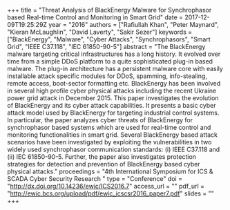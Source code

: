 +++
title = "Threat Analysis of BlackEnergy Malware for Synchrophasor based Real-time Control and Monitoring in Smart Grid"
date = 2017-12-09T19:25:29Z
year = "2016"
authors = ["Rafiullah Khan", "Peter Maynard", "Kieran McLaughlin", "David Laverty", "Sakir Sezer"]
keywords = ["BlackEnergy", "Malware", "Cyber Attacks", "Synchrophasors", "Smart Grid", "IEEE C37.118", "IEC 61850-90-5"]
abstract = "The BlackEnergy malware targeting critical infrastructures has a long history. It evolved over time from a simple DDoS platform to a quite sophisticated plug-in based malware. The plug-in architecture has a persistent malware core with easily installable attack specific modules for DDoS, spamming, info-stealing, remote access, boot-sector formatting etc. BlackEnergy has been involved in several high profile cyber physical attacks including the recent Ukraine power grid attack in December 2015. This paper investigates the evolution of BlackEnergy and its cyber attack capabilities. It presents a basic cyber attack model used by BlackEnergy for targeting industrial control systems. In particular, the paper analyzes cyber threats of BlackEnergy for synchrophasor based systems which are used for real-time control and monitoring functionalities in smart grid. Several BlackEnergy based attack scenarios have been investigated by exploiting the vulnerabilities in two widely used synchrophasor communication standards: (i) IEEE C37.118 and (ii) IEC 61850-90-5. Further, the paper also investigates protection strategies for detection and prevention of BlackEnergy based cyber physical attacks."
proceedings = "4th International Symposium for ICS & SCADA Cyber Security Research "
type = "Conference"
doi = "http://dx.doi.org/10.14236/ewic/ICS2016.7"
access_url = ""
pdf_url = "http://ewic.bcs.org/upload/pdf/ewic_icscsr2016_paper7.pdf"
slides = ""
+++
